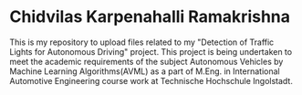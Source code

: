 # Chidvilas Karpenahalli Ramakrishna

This is my repository to upload files related to my "Detection of Traffic Lights for Autonomous Driving" project. This project is being undertaken to meet the academic requirements of the subject Autonomous Vehicles by Machine Learning Algorithms(AVML) as a part of M.Eng. in International Automotive Engineering course work at Technische Hochschule Ingolstadt.

